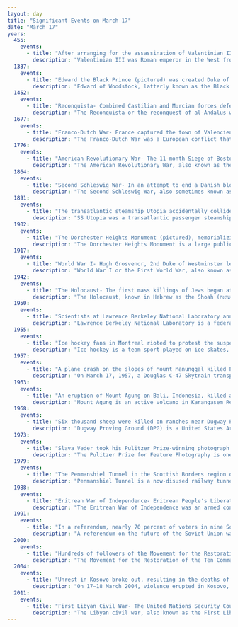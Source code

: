 ```yaml
---
layout: day
title: "Significant Events on March 17"
date: "March 17"
years:
  455:
    events:
      - title: "After arranging for the assassination of Valentinian III, Petronius Maximus secured the throne of the Western Roman Empire, only to be killed 11 weeks later during the sack of Rome."
        description: "Valentinian III was Roman emperor in the West from 425 to 455. Starting in childhood, his reign over the Roman Empire was one of the longest, but was dominated by civil wars among powerful generals and the barbarian invasions."
  1337:
    events:
      - title: "Edward the Black Prince (pictured) was created Duke of Cornwall, the first English dukedom."
        description: "Edward of Woodstock, latterly known as the Black Prince, was the eldest son and heir apparent of King Edward III of England. He died before his father and so his son, Richard II, succeeded to the throne instead. Edward nevertheless earned distinction as one of the most successful English commanders during the Hundred Years' War, being regarded by his English contemporaries as a model of chivalry and one of the greatest knights of his age. Edward was made Duke of Cornwall, the first English dukedom, in 1337. He was guardian of the kingdom in his father's absence in 1338, 1340, and 1342. He was created Prince of Wales in 1343 and knighted by his father at La Hougue in 1346."
  1452:
    events:
      - title: "Reconquista- Combined Castilian and Murcian forces defeated the Emirate of Granada at the Battle of Los Alporchones around the city of Lorca."
        description: "The Reconquista or the reconquest of al-Andalus was a series of military and cultural campaigns that European Christian kingdoms waged against the Muslim kingdoms following the Muslim conquest of the Iberian Peninsula by the Umayyad Caliphate, culminating in the reign of the Catholic Monarchs of Spain. The beginning of the Reconquista is traditionally dated to the Battle of Covadonga, in which an Asturian army achieved the first Christian victory over the forces of the Umayyad Caliphate since the beginning of the military invasion. The Reconquista ended in 1492 with the fall of the Nasrid kingdom of Granada to the Catholic Monarchs."
  1677:
    events:
      - title: "Franco-Dutch War- France captured the town of Valenciennes in the Spanish Netherlands."
        description: "The Franco-Dutch War was a European conflict that lasted from 1672 to 1678. Its primary belligerents were France, backed at different times by Münster, Cologne, England, and the Swedish Empire, and the Dutch Republic, allied with the Holy Roman Empire, Spain, Brandenburg-Prussia and Denmark-Norway. The 1672 to 1674 Third Anglo-Dutch War and 1675 to 1679 Scanian War are considered related conflicts."
  1776:
    events:
      - title: "American Revolutionary War- The 11‑month Siege of Boston ended with the evacuation of the city's British garrison."
        description: "The American Revolutionary War, also known as the Revolutionary War or American War of Independence, was an armed conflict that comprised the final eight years of the broader American Revolution, in which American Patriot forces organized as the Continental Army and commanded by George Washington defeated the British Army. The conflict was fought in North America, the Caribbean, and the Atlantic Ocean. The war ended with the Treaty of Paris (1783), which resulted in the establishment of the United States of America as an independent nation, which was recognized by Great Britain and other nations of the world."
  1864:
    events:
      - title: "Second Schleswig War- In an attempt to end a Danish blockade, Eduard von Jachmann led a Prussian squadron in an attack against a Danish fleet led by Edvard van Dockum."
        description: "The Second Schleswig War, also sometimes known as the Dano-Prussian War or Prusso-Danish War, was the second military conflict over the Schleswig-Holstein Question of the nineteenth century. The war began on 1 February 1864, when Prussian and Austrian forces crossed the border into the Danish fief Schleswig. Denmark fought troops of the Kingdom of Prussia and the Austrian Empire representing the German Confederation."
  1891:
    events:
      - title: "The transatlantic steamship Utopia accidentally collided with the battleship HMS Anson in the Bay of Gibraltar, sinking in less than twenty minutes and killing 562."
        description: "SS Utopia was a transatlantic passenger steamship built in 1874 by Robert Duncan & Co of Glasgow. From 1874 to 1882 she operated on Anchor Line routes from Glasgow to New York City, from Glasgow to Bombay and from London to New York City. After 1882 she carried Italian immigrants to the United States."
  1902:
    events:
      - title: "The Dorchester Heights Monument (pictured), memorializing the siege of Boston during the American Revolutionary War, was dedicated."
        description: "The Dorchester Heights Monument is a large public monument in the Dorchester Heights area of Boston, Massachusetts, United States. The monument, consisting of a 115-foot (35 m) marble tower, honors the evacuation of Boston during the American Revolutionary War, an early American victory in the conflict. The monument is located near where George Washington ordered the construction of a redoubt, an area which has since been developed as a public park. It was designed by the architectural firm of Peabody & Stearns and was dedicated on March 17, 1902."
  1917:
    events:
      - title: "World War I- Hugh Grosvenor, 2nd Duke of Westminster led a force to rescue 92 prisoners of war from Bir Hakeim, killing the Senussi guards and their families."
        description: "World War I or the First World War, also known as the Great War, was a global conflict between two coalitions- the Allies and the Central Powers. Fighting took place mainly in Europe and the Middle East, as well as in parts of Africa and the Asia-Pacific, and in Europe was characterised by trench warfare; the widespread use of artillery, machine guns, and chemical weapons (gas); and the introductions of tanks and aircraft. World War I was one of the deadliest conflicts in history, resulting in an estimated 10 million military dead and more than 20 million wounded, plus some 10 million civilian dead from causes including genocide. The movement of large numbers of people was a major factor in the deadly Spanish flu pandemic."
  1942:
    events:
      - title: "The Holocaust- The first mass killings of Jews began at Belzec extermination camp in occupied Poland, the first of the Operation Reinhard camps to begin operation."
        description: "The Holocaust, known in Hebrew as the Shoah (שואה), was the genocide of European Jews during World War II. Between 1941 and 1945, Nazi Germany and its collaborators systematically murdered some six million Jews across German-occupied Europe, around two-thirds of Europe's Jewish population. The murders were carried out primarily through mass shootings and poison gas in extermination camps, chiefly Auschwitz-Birkenau, Treblinka, Belzec, Sobibor, and Chełmno in occupied Poland. Separate Nazi persecutions killed a similar or larger number of non-Jewish civilians and prisoners of war (POWs); the term Holocaust is sometimes used to encompass also the persecution of non-Jewish groups."
  1950:
    events:
      - title: "Scientists at Lawrence Berkeley National Laboratory announced the synthesis of californium, a radioactive transuranium element."
        description: "Lawrence Berkeley National Laboratory is a federally funded research and development center in the hills of Berkeley, California, United States. Established in 1931 by the University of California (UC), the laboratory is sponsored by the United States Department of Energy and administered by the UC system. Ernest Lawrence, who won the Nobel prize for inventing the cyclotron, founded the lab and served as its director until his death in 1958. Located in the Berkeley Hills, the lab overlooks the campus of the University of California, Berkeley."
  1955:
    events:
      - title: "Ice hockey fans in Montreal rioted to protest the suspension of Montreal Canadiens star Maurice Richard for hitting an official."
        description: "Ice hockey is a team sport played on ice skates, usually on an ice skating rink with lines and markings specific to the sport. It belongs to a family of sports called hockey. Two opposing teams use ice hockey sticks to control, advance, and shoot a vulcanized rubber hockey puck into the other team's net. Each goal is worth one point. The team with the highest score after an hour of playing time is declared the winner; ties are broken in overtime or a shootout. In a formal game, each team has six skaters on the ice at a time, barring any penalties, including a goaltender. It is a full contact game and one of the more physically demanding team sports."
  1957:
    events:
      - title: "A plane crash on the slopes of Mount Manunggal killed Philippine president Ramon Magsaysay and 24 others."
        description: "On March 17, 1957, a Douglas C-47 Skytrain transport aircraft crashed on the slopes of Mount Manunggal on the island of Cebu, Philippines, killing 25 of the aircraft's 26 occupants, including the incumbent president of the Philippines, Ramon Magsaysay. Several high-ranking Philippine government officials, military officials, and journalists were also among the dead. The sole survivor was a reporter for the Philippine Herald, Nestor Mata."
  1963:
    events:
      - title: "An eruption of Mount Agung on Bali, Indonesia, killed at least 1,100 people."
        description: "Mount Agung is an active volcano in Karangasem Regency, Bali, Indonesia. It is located southeast of Mount Batur volcano, also in Bali. It is the highest point on Bali, and dominates the surrounding area, influencing the climate, especially rainfall patterns. From a distance, the mountain appears to be perfectly conical. From the peak of the mountain, it is possible to see the peak of Mount Rinjani on the nearby island of Lombok, to the east, although both mountains are frequently covered in clouds. Agung is a stratovolcano, with a large and deep crater. Its most recent eruptions occurred from 2017–2019."
  1968:
    events:
      - title: "Six thousand sheep were killed on ranches near Dugway Proving Ground in Utah as a result of the U.S. Army spraying a nerve agent."
        description: "Dugway Proving Ground (DPG) is a United States Army facility established in 1942 to test biological and chemical weapons, located about 85 miles (137 km) southwest of Salt Lake City, Utah and 13 miles (21 km) south of the 2,624-square-mile (6,800 km2) Utah Test and Training Range."
  1973:
    events:
      - title: "Slava Veder took his Pulitzer Prize-winning photograph Burst of Joy, which came to symbolize the end of United States involvement in the Vietnam War."
        description: "The Pulitzer Prize for Feature Photography is one of the American Pulitzer Prizes annually awarded for journalism. It recognizes a distinguished example of feature photography in black and white or color, which may consist of a photograph or photographs, a sequence or an album."
  1979:
    events:
      - title: "The Penmanshiel Tunnel in the Scottish Borders region of Scotland collapsed during refurbishing construction, killing two workers, and leading to the abandonment of the tunnel."
        description: "Penmanshiel Tunnel is a now-disused railway tunnel near Grantshouse, Berwickshire, in the Scottish Borders region of Scotland. It was formerly part of the East Coast Main Line between Berwick-upon-Tweed and Dunbar."
  1988:
    events:
      - title: "Eritrean War of Independence- Eritrean People's Liberation Front troops encircled Ethiopian forces in the Battle of Afabet, gaining a decisive victory three days later."
        description: "The Eritrean War of Independence was an armed conflict and insurgency aimed at achieving self-determination and independence for Eritrea from Ethiopian rule. Starting in 1961, Eritrean insurgents engaged in guerrilla warfare to liberate Eritrea Province from the control of the Ethiopian Empire under Haile Selassie and later the Derg under Mengistu. Their efforts ultimately succeeded in 1991 with the fall of the Derg regime."
  1991:
    events:
      - title: "In a referendum, nearly 70 percent of voters in nine Soviet republics agreed that the Soviet Union should be preserved."
        description: "A referendum on the future of the Soviet Union was held on 17 March 1991 across the Soviet Union. It was the only national referendum in the history of the Soviet Union, although it was boycotted by authorities in six of the fifteen Soviet republics."
  2000:
    events:
      - title: "Hundreds of followers of the Movement for the Restoration of the Ten Commandments of God, a Ugandan sect, died in a mass murder committed by its leaders."
        description: "The Movement for the Restoration of the Ten Commandments of God was a religious movement founded by Credonia Mwerinde and Joseph Kibweteere in southwestern Uganda, notorious for the mass death of several hundred members of the group in a mass suicide in the year 2000. It was formed in 1989 after Mwerinde and Kibweteere claimed that they had seen visions of the Virgin Mary."
  2004:
    events:
      - title: "Unrest in Kosovo broke out, resulting in the deaths of 28, the wounding of more than 600 others, and the destruction of several Serb Orthodox churches and shrines."
        description: "On 17–18 March 2004, violence erupted in Kosovo, leaving hundreds wounded and at least 19 people dead. The unrest was precipitated by unsubstantiated reports in the Kosovo Albanian media which claimed that three Kosovo Albanian boys had drowned after being chased into the Ibar River by a group of Kosovo Serbs. UN peacekeepers and NATO troops scrambled to contain a gun battle between Serbs and Albanians in the partitioned town of Mitrovica, Kosovo before the violence spread to other parts of Kosovo. Kosovo Serb communities and cultural heritage were attacked by crowds of Albanians. Serbs call the event the March Pogrom, while the Albanians call it the March Unrest."
  2011:
    events:
      - title: "First Libyan Civil War- The United Nations Security Council adopted Resolution 1973, authorizing military intervention in Libya to protect civilians."
        description: "The Libyan civil war, also known as the First Libyan Civil War, was an armed conflict in 2011 in the North African country of Libya that was fought between forces loyal to Colonel Muammar Gaddafi and rebel groups that were seeking to oust his government. The war was preceded by protests in Zawiya on 8 August 2009 and finally ignited by protests in Benghazi beginning on Tuesday 15 February 2011, which led to clashes with security forces who fired on the crowd. The protests escalated into a rebellion that spread across the country, with the forces opposing Gaddafi establishing an interim governing body, the National Transitional Council."
---
```

